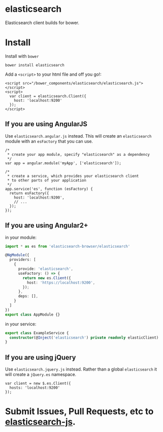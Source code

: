 # elasticsearch

Elasticsearch client builds for bower.

# Install

Install with `bower`
```
bower install elasticsearch
```

Add a `<script>` to your html file and off you go!:
```
<script src="/bower_components/elasticsearch/elasticsearch.js"></script>
<script>
  var client = elasticsearch.Client({
    host: 'localhost:9200'
  });
</script>
```

## If you are using AngularJS
Use `elasticsearch.angular.js` instead. This will create an `elasticsearch` module with an `esFactory` that you can use.
```
/*
 * create your app module, specify "elasticsearch" as a dependency
 */
var app = angular.module('myApp', ['elasticsearch']);

/*
 * create a service, which provides your elasticsearch client
 * to other parts of your application
 */
app.service('es', function (esFactory) {
  return esFactory({
    host: 'localhost:9200',
    // ...
  });
});
```
## If you are using Angular2+
in your module:

```typescript
import * as es from 'elasticsearch-browser/elasticsearch'

@NgModule({
  providers: [
    {
      provide: 'elasticsearch',
      useFactory: () => {
        return new es.Client({
          host: 'https://localhost:9200',
        });
      },
      deps: [],
    }
  ]
})
export class AppModule {}
```
in your service:

```typescript
export class ExampleService {
  constructor(@Inject('elasticsearch') private readonly elasticClient) {}
}
```

## If you are using jQuery
Use `elasticsearch.jquery.js` instead. Rather than a global `elasticsearch` it will create a `jQuery.es` namespace.
```
var client = new $.es.Client({
  hosts: 'localhost:9200'
});
```

# Submit Issues, Pull Requests, etc to [elasticsearch-js](https://github.com/elasticsearch/elasticsearch-js).
